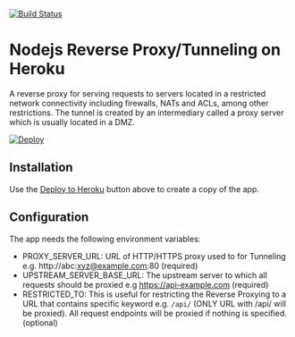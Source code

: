 [![Build Status](https://travis-ci.org/inspiredstuffs/node-reverse-proxy.svg?branch=master)](https://travis-ci.org/inspiredstuffs/node-reverse-proxy)

# Nodejs Reverse Proxy/Tunneling on Heroku

A reverse proxy for serving requests to servers located in a restricted network connectivity including firewalls, NATs and ACLs, among other restrictions. The tunnel is created by an intermediary called a proxy server which is usually located in a DMZ.

[![Deploy](https://www.herokucdn.com/deploy/button.png)](https://heroku.com/deploy)

## Installation

Use the [Deploy to Heroku](https://heroku.com/deploy) button above to create a copy of the app.

## Configuration

The app needs the following environment variables:

* PROXY_SERVER_URL: URL of HTTP/HTTPS proxy used to for Tunneling e.g. http://abc:xyz@example.com:80 (required)
* UPSTREAM_SERVER_BASE_URL: The upstream server to which all requests should be proxied e.g https://api-example.com (required)
* RESTRICTED_TO: This is useful for restricting the Reverse Proxying to a URL that contains specific keyword e.g. `/api/` (ONLY URL with /api/ will be proxied). All request endpoints will be proxied if nothing is specified. (optional)